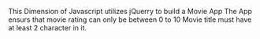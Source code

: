 This Dimension of Javascript utilizes jQuerry to build a Movie App
The App ensurs that movie rating can only be between 0 to 10
Movie title must have at least 2 character in it.
